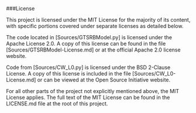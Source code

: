 ###License

This project is licensed under the MIT License for the majority of its content, with specific portions covered under separate licenses as detailed below.

The code located in [Sources/GTSRBModel.py] is licensed under the Apache License 2.0. A copy of this license can be found in the file [Sources/GTSRBModel-License.md] or at the official Apache 2.0 license website.

Code from [Sources/CW_L0.py] is licensed under the BSD 2-Clause License. A copy of this license is included in the file [Sources/CW_L0-License.md] or can be viewed at the Open Source Initiative website.

For all other parts of the project not explicitly mentioned above, the MIT License applies. The full text of the MIT License can be found in the LICENSE.md file at the root of this project.

